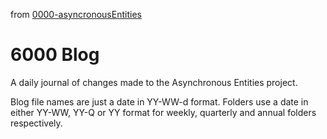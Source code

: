 from [0000-asyncronousEntities](../0000-asyncronousEntities.md)
# 6000 Blog
A daily journal of changes made to the Asynchronous Entities project.

Blog file names are just a date in YY-WW-d format. Folders use a date in either YY-WW, YY-Q or YY format for weekly, quarterly and annual folders respectively.
